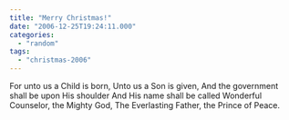 ```yaml
---
title: "Merry Christmas!"
date: "2006-12-25T19:24:11.000"
categories: 
  - "random"
tags: 
  - "christmas-2006"
---
```


For unto us a Child is born, Unto us a Son is given, And the government shall be upon His shoulder And His name shall be called Wonderful Counselor, the Mighty God, The Everlasting Father, the Prince of Peace.
